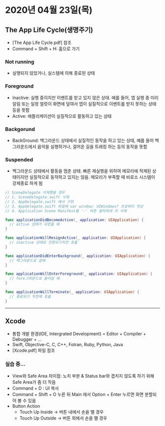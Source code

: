 

# 2020년 04월 23일(목)



## 	The App Life Cycle(생명주기)

- [The App Life Cycle.pdf] 참조
- Command + Shift + H: 홈으로 가기

### Not running

- 실행되지 않았거나, 실스템에 의해 종료된 상태

### Foreground

- Inactive: 실행 중이지만 이벤트를 받고 있지 않은 상태. 예를 들어, 앱 실행 중 미리 알림 또는 일정 얼럿이 화면에 덮여서 앱이 실질적으로 이벤트를 받지 못하는 상태 등을 뜻함
- Active: 애플리케이션이 실질적으로 활동하고 있는 상태

### Backgorund

- BackGround: 백그라운드 상태에서 실질적인 동작을 하고 있는 상태, 예를 들어 백그라운드에서 음악을 실행하거나, 걸어온 길을 트래킹 하는 등의 동작을 뜻함

### Suspended

- 백그라운드 상태에서 활동을 멈춘 상태. 빠른 재실행을 위하여 메모리에 적재된 상태이지만 실질적으로 동작하고 있지는 않음. 메모리가 부족할 때 비로소 시스템이 강제종료 하게 됨

```` swift
// SceneDelegate 삭제했을 경우
// 1. SceneDelegate.swift 삭제
// 2. AppDelegate.swift 에서 구현
// 3. Appdelegate.swift 파일에 var window: UIWindows? 프로퍼티 작성
// 4. Application Scene Manifest를 '-' 버튼 클릭하여 키 삭제

func applicationDidBecomeActive(_ application: UIApplication) {
  // active 상태가 되었을 때
}

func applicationWillResignActive(_ application: UIApplication) {
  // inactive 상태로 전환되기직전 호출
}

func applicationDidEnterBackground(_ application: UIApplication) {
  // 백그라운드로 갈때
}

func applicationWillEnterForeground(_ application: UIApplication) {
  // fore그라운드로 들어갈 때
}

func applicationWillTerminate(_ application: UIApplication) {
  // 종료되기 직전에 호출
}
````



***

## Xcode

- 통합 개발 환경(IDE, Intergrated Development) = Editor + Compiler + Debugger + ...
- Swift, Objective-C, C, C++, Fotran, Ruby, Python, Java
- [Xcode.pdf] 파일 참조



### 실습 중...

- View와 Safe Area 차이점: 노치 부분 & Status bar와 겹치지 않도록 하기 위해 Safe Area가 좀 더 작음
- Command + D : UI 복사
- Command + Shift + O 누른 뒤 Main 에서 Option + Enter 누르면 화면 분할되어 볼 수 있음
- Button Action
  - Touch Up Inside -> 버튼 내에서 손을 뗄 경우
  - Touch Up Outside -> 버튼 외에서 손을 뗄 경우